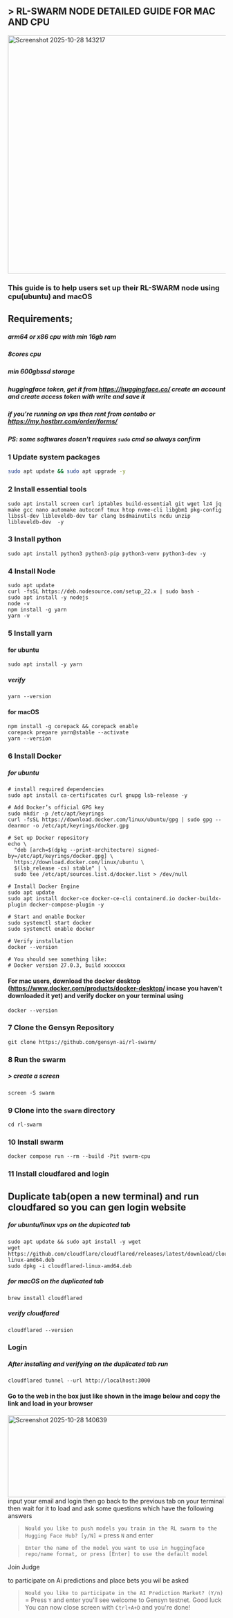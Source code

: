 ##  > RL-SWARM NODE DETAILED GUIDE FOR MAC AND CPU 
<img width="1697" height="549" alt="Screenshot 2025-10-28 143217" src="https://github.com/user-attachments/assets/8dcdd1cf-cd9c-441f-8c57-479875db6835" />

### This guide is to help users set up their RL-SWARM node using cpu(ubuntu) and macOS


## Requirements;
##### arm64 or x86 cpu with min 16gb ram 
##### 8cores cpu
##### min 600gbssd storage 
##### huggingface token, get it from https://huggingface.co/ create an account and create access token with write and save it 
##### if you're running on vps then rent from contabo or https://my.hostbrr.com/order/forms/

##### PS: some softwares dosen't requires `sudo` cmd so always confirm


### 1 Update system packages 
```bash
sudo apt update && sudo apt upgrade -y
```
### 2 Install essential tools 
```
sudo apt install screen curl iptables build-essential git wget lz4 jq make gcc nano automake autoconf tmux htop nvme-cli libgbm1 pkg-config libssl-dev libleveldb-dev tar clang bsdmainutils ncdu unzip libleveldb-dev  -y
```
### 3 Install python
```
sudo apt install python3 python3-pip python3-venv python3-dev -y
```
### 4 Install Node 
```
sudo apt update
curl -fsSL https://deb.nodesource.com/setup_22.x | sudo bash -
sudo apt install -y nodejs
node -v
npm install -g yarn
yarn -v
```
### 5 Install yarn 
#### for ubuntu 
```
sudo apt install -y yarn
```
##### verify
```
yarn --version
```
#### for macOS 
```
npm install -g corepack && corepack enable
corepack prepare yarn@stable --activate
yarn --version
```
### 6 Install Docker
##### for ubuntu
```console
# install required dependencies
sudo apt install ca-certificates curl gnupg lsb-release -y

# Add Docker’s official GPG key
sudo mkdir -p /etc/apt/keyrings
curl -fsSL https://download.docker.com/linux/ubuntu/gpg | sudo gpg --dearmor -o /etc/apt/keyrings/docker.gpg

# Set up Docker repository
echo \
  "deb [arch=$(dpkg --print-architecture) signed-by=/etc/apt/keyrings/docker.gpg] \
  https://download.docker.com/linux/ubuntu \
  $(lsb_release -cs) stable" | \
  sudo tee /etc/apt/sources.list.d/docker.list > /dev/null

# Install Docker Engine
sudo apt update
sudo apt install docker-ce docker-ce-cli containerd.io docker-buildx-plugin docker-compose-plugin -y

# Start and enable Docker
sudo systemctl start docker
sudo systemctl enable docker

# Verify installation
docker --version

# You should see something like:
# Docker version 27.0.3, build xxxxxxx

```
#### For mac users, download the docker desktop (https://www.docker.com/products/docker-desktop/ incase you haven't downloaded it yet) and verify docker on your terminal using
```
docker --version
```
### 7 Clone the Gensyn Repository
```
git clone https://github.com/gensyn-ai/rl-swarm/
```
### 8 Run the swarm 
##### > create a screen 
```
screen -S swarm
```
### 9 Clone into the `swarm` directory 
```
cd rl-swarm
```
### 10 Install swarm 
```
docker compose run --rm --build -Pit swarm-cpu
```
### 11 Install cloudfared and login 
## Duplicate tab(open a new terminal) and run cloudfared so you can gen login website 
##### for ubuntu/linux vps on the dupicated tab
```
sudo apt update && sudo apt install -y wget
wget https://github.com/cloudflare/cloudflared/releases/latest/download/cloudflared-linux-amd64.deb
sudo dpkg -i cloudflared-linux-amd64.deb
```
##### for macOS on the duplicated tab
```
brew install cloudflared
```
##### verify cloudfared 
```
cloudflared --version
```
### Login 
##### After installing and verifying on the duplicated tab run
```
cloudflared tunnel --url http://localhost:3000
```
#### Go to the web in the box just like shown in the image below and copy the link and load in your browser 
<img width="1122" height="189" alt="Screenshot 2025-10-28 140639" src="https://github.com/user-attachments/assets/1d62c1b0-1bd2-488d-88d9-679530db7641" />
input your email and login then go back to the previous tab on your terminal then wait for it to load and ask some questions which have the following answers

 > `Would you like to push models you train in the RL swarm to the Hugging Face Hub? [y/N]` = press `N` and enter

> `Enter the name of the model you want to use in huggingface repo/name format, or press [Enter] to use the default model` 

 Join Judge 
 
 to participate on Ai predictions and place bets you wil be asked 
 > `Would you like to participate in the AI Prediction Market? (Y/n)` = Press `Y` and enter 
 you'll see welcome to Gensyn testnet. Good luck 
 You can now close screen with `Ctrl+A+D` and you're done!
